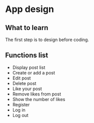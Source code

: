 # App design
## What to learn
The first step is to design before coding.

## Functions list
- Display post list
- Create or add a post
- Edit post
- Delete post
- Like your post
- Remove likes from post
- Show the number of likes
- Register
- Log in
- Log out